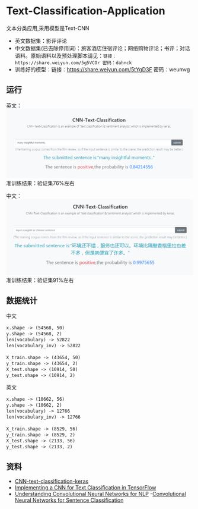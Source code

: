 # Text-Classification-Application
文本分类应用,采用模型是Text-CNN
- 英文数据集：影评评论
- 中文数据集(已去除停用词)：旅客酒店住宿评论；网络购物评论；书评；对话语料。原始语料以及预处理脚本请见：`链接：https://share.weiyun.com/5g5VCOr 密码：dahnck`
- 训练好的模型：链接：https://share.weiyun.com/5tYgD3F 密码：weumvg
## 运行
英文：
![](https://github.com/yanqiangmiffy/Text-Classification-Application/blob/master/assets/result_en.png)
准训练结果：验证集76%左右

中文：
![](https://github.com/yanqiangmiffy/Text-Classification-Application/blob/master/assets/result_ch.png)
准训练结果：验证集91%左右
## 数据统计
中文
```
x.shape -> (54568, 50)
y.shape -> (54568, 2)
len(vocabulary) -> 52822
len(vocabulary_inv) -> 52822

X_train.shape -> (43654, 50)
y_train.shape -> (43654, 2)
X_test.shape -> (10914, 50)
y_test.shape -> (10914, 2)
```
英文
```
x.shape -> (10662, 56)
y.shape -> (10662, 2)
len(vocabulary) -> 12766
len(vocabulary_inv) -> 12766

X_train.shape -> (8529, 56)
y_train.shape -> (8529, 2)
X_test.shape -> (2133, 56)
y_test.shape -> (2133, 2)
```
## 资料
- [CNN-text-classification-keras](https://github.com/bhaveshoswal/CNN-text-classification-keras)
- [Implementing a CNN for Text Classification in TensorFlow](http://www.wildml.com/2015/12/implementing-a-cnn-for-text-classification-in-tensorflow/)
- [Understanding Convolutional Neural Networks for NLP](http://www.wildml.com/2015/11/understanding-convolutional-neural-networks-for-nlp/)
-[Convolutional Neural Networks for Sentence Classification](https://arxiv.org/abs/1408.5882)
